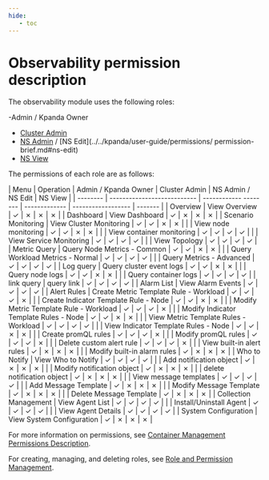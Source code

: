 ```yaml
---
hide:
   - toc
---
```


# Observability permission description

The observability module uses the following roles:

-Admin / Kpanda Owner
- [Cluster Admin](../../kpanda/user-guide/permissions/permission-brief.md#cluster-admin)
- [NS Admin](../../kpanda/user-guide/permissions/permission-brief.md#ns-admin) / [NS Edit](../../kpanda/user-guide/permissions/ permission-brief.md#ns-edit)
- [NS View](../../kpanda/user-guide/permissions/permission-brief.md#ns-view)

The permissions of each role are as follows:

<!--
You have permission to use `&check;`, but you don't have permission to use `&cross;`
-->

| Menu | Operation | Admin / Kpanda Owner | Cluster Admin | NS Admin / NS Edit | NS View |
| -------- | --------------------------- | ------------ -------- | ------------- | ------------------ | ------- |
| Overview | View Overview | &check; | &cross; | &cross; | &cross; |
| Dashboard | View Dashboard | &check; | &cross; | &cross; | &cross; |
| Scenario Monitoring | View Cluster Monitoring | &check; | &check; | &cross; | &cross; |
| | View node monitoring | &check; | &check; | &cross; | &cross; |
| | View container monitoring | &check; | &check; | &check; | &check; |
| | View Service Monitoring | &check; | &check; | &check; | &check; |
| | View Topology | &check; | &check; | &check; | &check; |
| Metric Query | Query Node Metrics - Common | &check; | &check; | &cross; | &cross; |
| | Query Workload Metrics - Normal | &check; | &check; | &check; | &check; |
| | Query Metrics - Advanced | &check; | &check; | &check; | &check; |
| Log query | Query cluster event logs | &check; | &check; | &cross; | &cross; |
| | Query node logs | &check; | &check; | &cross; | &cross; |
| | Query container logs | &check; | &check; | &check; | &check; |
| link query | query link | &check; | &check; | &check; | &check; |
| Alarm List | View Alarm Events | &check; | &check; | &check; | &check; |
| Alert Rules | Create Metric Template Rule - Workload | &check; | &check; | &check; | &cross; |
| | Create Indicator Template Rule - Node | &check; | &check; | &cross; | &cross; |
| | Modify Metric Template Rule - Workload | &check; | &check; | &check; | &cross; |
| | Modify Indicator Template Rules - Node | &check; | &check; | &cross; | &cross; |
| | View Metric Template Rules - Workload | &check; | &check; | &check; | &check; |
| | View Indicator Template Rules - Node | &check; | &check; | &cross; | &cross; |
| | Create promQL rules | &check; | &check; | &check; | &cross; |
| | Modify promQL rules | &check; | &check; | &check; | &cross; |
| | Delete custom alert rule | &check; | &check; | &check; | &cross; |
| | View built-in alert rules | &check; | &cross; | &cross; | &cross; |
| | Modify built-in alarm rules | &check; | &cross; | &cross; | &cross; |
| Who to Notify | View Who to Notify | &check; | &check; | &check; | &check; |
| | Add notification object | &check; | &cross; | &cross; | &cross; |
| | Modify notification object | &check; | &cross; | &cross; | &cross; |
| | delete notification object | &check; | &cross; | &cross; | &cross; |
| | View message templates | &check; | &check; | &check; | &check; |
| | Add Message Template | &check; | &cross; | &cross; | &cross; |
| | Modify Message Template | &check; | &cross; | &cross; | &cross; |
| | Delete Message Template | &check; | &cross; | &cross; | &cross; |
| Collection Management | View Agent List | &check; | &check; | &check; | &check; |
| | Install/Uninstall Agent | &check; | &check; | &check; | &check; |
| | View Agent Details | &check; | &check; | &check; | &check; |
| System Configuration | View System Configuration | &check; | &cross; | &cross; | &cross; |

For more information on permissions, see [Container Management Permissions Description](../../kpanda/user-guide/permissions/permission-brief.md).

For creating, managing, and deleting roles, see [Role and Permission Management](../../ghippo/user-guide/access-control/role.md).
